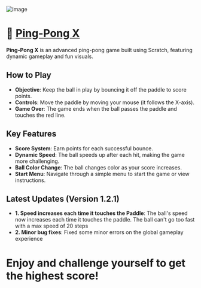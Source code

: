 ![image](https://github.com/user-attachments/assets/f59b46e7-2331-4862-8b97-95c433a7c96b)

# 🏓 [Ping-Pong X](https://scratch.mit.edu/projects/1071637367/)

**Ping-Pong X** is an advanced ping-pong game built using Scratch, featuring dynamic gameplay and fun visuals.

## How to Play
- **Objective**: Keep the ball in play by bouncing it off the paddle to score points.
- **Controls**: Move the paddle by moving your mouse (it follows the X-axis).
- **Game Over**: The game ends when the ball passes the paddle and touches the red line.

## Key Features
- **Score System**: Earn points for each successful bounce.
- **Dynamic Speed**: The ball speeds up after each hit, making the game more challenging.
- **Ball Color Change**: The ball changes color as your score increases.
- **Start Menu**: Navigate through a simple menu to start the game or view instructions.

## Latest Updates (Version 1.2.1)
- **1. Speed increases each time it touches the Paddle**: The ball's speed now increases each time it touches the paddle. The ball can't go too fast with a max speed of 20 steps
- **2. Minor bug fixes**: Fixed some minor errors on the global gameplay experience

# Enjoy and challenge yourself to get the highest score!



